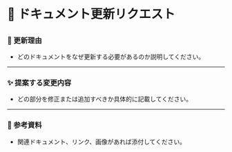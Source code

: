 # 📖 ドキュメント更新リクエスト

##

### 🔄 更新理由

- どのドキュメントをなぜ更新する必要があるのか説明してください。

---

### ✨ 提案する変更内容

- どの部分を修正または追加すべきか具体的に記載してください。

---

### 📎 参考資料

- 関連ドキュメント、リンク、画像があれば添付してください。
